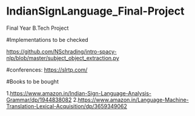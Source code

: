# IndianSignLanguage_Final-Project
Final Year B.Tech Project

#Implementations to be checked

https://github.com/NSchrading/intro-spacy-nlp/blob/master/subject_object_extraction.py





#conferences:
https://slrtp.com/





#Books to be bought

1.https://www.amazon.in/Indian-Sign-Language-Analysis-Grammar/dp/1944838082
2.https://www.amazon.in/Language-Machine-Translation-Lexical-Acquisition/dp/3659349062
